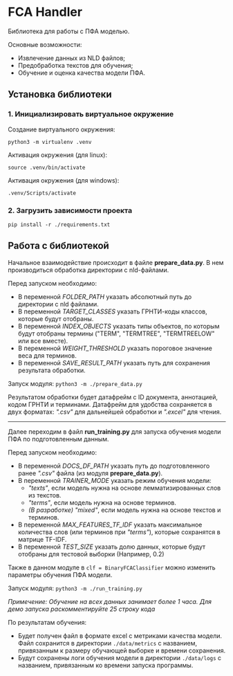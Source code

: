 # FCA Handler

Библиотека для работы с ПФА моделью.

Основные возможности:
- Извлечение данных из NLD файлов;
- Предобработка текстов для обучения;
- Обучение и оценка качества модели ПФА.

## Установка библиотеки

### 1. Инициализировать виртуальное окружение

Создание виртуального окружения:
```
python3 -m virtualenv .venv
```

Активация окружения (для linux):
```
source .venv/bin/activate
```

Активация окружения (для windows):
```
.venv/Scripts/activate
```


### 2. Загрузить зависимости проекта
```
pip install -r ./requirements.txt 
```

## Работа с библиотекой

Начальное взаимодействие происходит в файле **prepare_data.py**. В нем производиться обработка директории с nld-файлами.

Перед запуском необходимо:
- В переменной _FOLDER_PATH_ указать абсолютный путь до директории с nld файлами.
- В переменной _TARGET_CLASSES_ указать ГРНТИ-коды классов, которые будут отобраны.
- В переменной _INDEX_OBJECTS_ указать типы объектов, по которым будут отобраны термины ("TERM", "TERMTREE", "TERMTREELOW" или все вместе).
- В переменной _WEIGHT_THRESHOLD_ указать пороговое значение веса для терминов.
- В переменной _SAVE_RESULT_PATH_ указать путь для сохранения результата обработки.

Запуск модуля: `python3 -m ./prepare_data.py`

Результатом обработки будет датафрейм с ID документа, аннотацией, кодом ГРНТИ и терминами. 
Датафрейм для удобства сохраняется в двух форматах: _".csv"_ для дальнейшей обработки и _".excel"_ для чтения.

---

Далее переходим в файл **run_training.py** для запуска обучения модели ПФА по подготовленным данным.

Перед запуском необходимо:
- В переменной _DOCS_DF_PATH_ указать путь до подготовленного ранее _".csv"_ файла (из модуля **prepare_data.py**).
- В переменной _TRAINER_MODE_ указать режим обучения модели: 
  - _"texts"_, если модель нужна на основе лемматизированных слов из текстов.
  - _"terms"_, если модель нужна на основе терминов.
  - _(В разработке)_ _"mixed"_, если модель нужна на основе текстов и терминов.
- В переменной _MAX_FEATURES_TF_IDF_ указать максимальное количества слов (или терминов при _"terms"_), которые сохранятся в матрице TF-IDF.
- В переменной _TEST_SIZE_ указать долю данных, которые будут отобраны для тестовой выборки (Например, 0.2)

Также в данном модуле в `clf = BinaryFCAClassifier` можно изменить параметры обучения ПФА модели.

Запуск модуля: `python3 -m ./run_training.py` 

_Примечение: Обучение на всех данных занимает более 1 часа. Для демо запуска раскомментируйте 25 строку кода_

По результатам обучения:
- Будет получен файл в формате excel с метриками качества модели. Файл сохранится в директории `./data/metrics` с названием, привязанным к размеру обучающей выборке и времени сохранения.
- Будут сохранены логи обучения модели  в директории `./data/logs` с названием, привязанным ко времени запуска программы.
